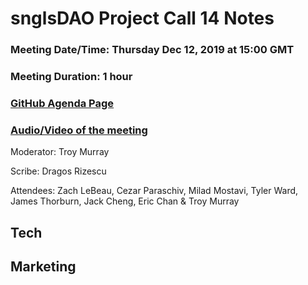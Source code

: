 # snglsDAO Project Call 14 Notes

### Meeting Date/Time: Thursday Dec 12, 2019 at 15:00 GMT
### Meeting Duration: 1 hour
### [GitHub Agenda Page](https://github.com/SingularDTV/snglsdao-pm/issues/15)
### [Audio/Video of the meeting]()
Moderator: Troy Murray

Scribe: Dragos Rizescu

Attendees: Zach LeBeau, Cezar Paraschiv, Milad Mostavi, Tyler Ward, James Thorburn, Jack Cheng, Eric Chan & Troy Murray

## Tech

## Marketing
